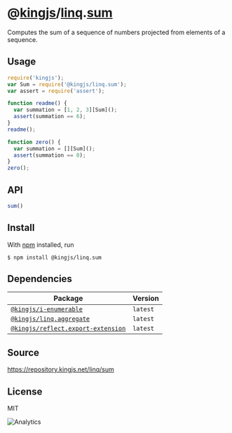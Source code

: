 # @[kingjs][@kingjs]/[linq][ns0].[sum][ns1]
Computes the sum of a sequence of  numbers projected from elements of a sequence.
## Usage
```js
require('kingjs');
var Sum = require('@kingjs/linq.sum');
var assert = require('assert');

function readme() {
  var summation = [1, 2, 3][Sum]();
  assert(summation == 6);
}
readme();

function zero() {
  var summation = [][Sum]();
  assert(summation == 0);
}
zero();
```

## API
```ts
sum()
```




## Install
With [npm](https://npmjs.org/) installed, run
```
$ npm install @kingjs/linq.sum
```
## Dependencies
|Package|Version|
|---|---|
|[`@kingjs/i-enumerable`](https://www.npmjs.com/package/@kingjs/i-enumerable)|`latest`|
|[`@kingjs/linq.aggregate`](https://www.npmjs.com/package/@kingjs/linq.aggregate)|`latest`|
|[`@kingjs/reflect.export-extension`](https://www.npmjs.com/package/@kingjs/reflect.export-extension)|`latest`|
## Source
https://repository.kingjs.net/linq/sum
## License
MIT

![Analytics](https://analytics.kingjs.net/linq/sum)

[@kingjs]: https://www.npmjs.com/package/kingjs
[ns0]: https://www.npmjs.com/package/@kingjs/linq
[ns1]: https://www.npmjs.com/package/@kingjs/linq.sum
